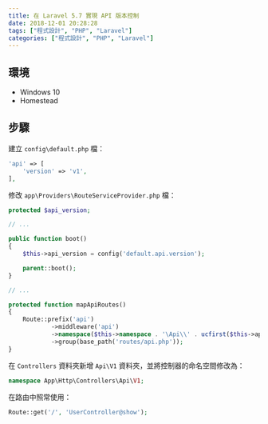 ```yaml
---
title: 在 Laravel 5.7 實現 API 版本控制
date: 2018-12-01 20:28:28
tags: ["程式設計", "PHP", "Laravel"]
categories: ["程式設計", "PHP", "Laravel"]
---
```


## 環境

- Windows 10
- Homestead

## 步驟

建立 `config\default.php` 檔：

```php
'api' => [
    'version' => 'v1',
],
```

修改 `app\Providers\RouteServiceProvider.php` 檔：

```php
protected $api_version;

// ...

public function boot()
{
    $this->api_version = config('default.api.version');

    parent::boot();
}

// ...

protected function mapApiRoutes()
{
    Route::prefix('api')
            ->middleware('api')
            ->namespace($this->namespace . '\Api\\' . ucfirst($this->api_version))
            ->group(base_path('routes/api.php'));
}
```

在 `Controllers` 資料夾新增 `Api\V1` 資料夾，並將控制器的命名空間修改為：

```php
namespace App\Http\Controllers\Api\V1;
```

在路由中照常使用：

```php
Route::get('/', 'UserController@show');
```
